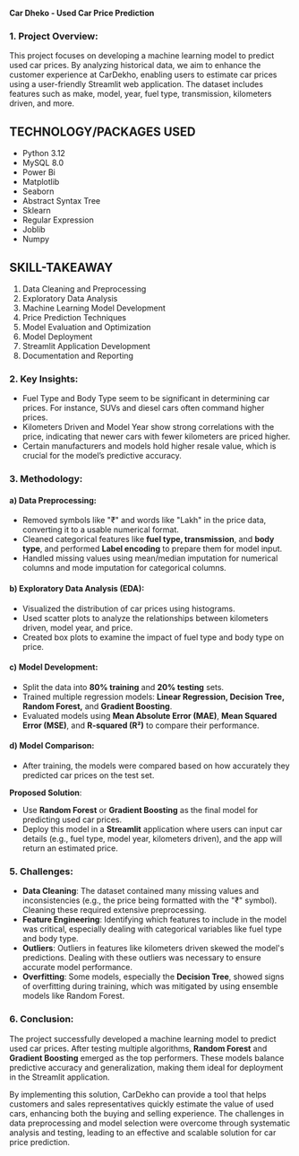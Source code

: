 **Car Dheko \- Used Car Price Prediction**

### **1\. Project Overview:**

This project focuses on developing a machine learning model to predict used car prices. By analyzing historical data, we aim to enhance the customer experience at CarDekho, enabling users to estimate car prices using a user-friendly Streamlit web application. The dataset includes features such as make, model, year, fuel type, transmission, kilometers driven, and more.

## **TECHNOLOGY/PACKAGES USED**

* Python 3.12  
* MySQL 8.0  
* Power Bi  
* Matplotlib  
* Seaborn  
* Abstract Syntax Tree  
* Sklearn  
* Regular Expression  
* Joblib  
* Numpy

## **SKILL-TAKEAWAY**

1. Data Cleaning and Preprocessing  
2. Exploratory Data Analysis  
3. Machine Learning Model Development  
4. Price Prediction Techniques  
5. Model Evaluation and Optimization  
6. Model Deployment  
7. Streamlit Application Development  
8. Documentation and Reporting

### **2\. Key Insights:**

* Fuel Type and Body Type seem to be significant in determining car prices. For instance, SUVs and diesel cars often command higher prices.  
* Kilometers Driven and Model Year show strong correlations with the price, indicating that newer cars with fewer kilometers are priced higher.  
* Certain manufacturers and models hold higher resale value, which is crucial for the model’s predictive accuracy.

### **3\. Methodology:**

#### **a) Data Preprocessing:**

* Removed symbols like "₹" and words like "Lakh" in the price data, converting it to a usable numerical format.  
* Cleaned categorical features like **fuel type, transmission**, and **body type**, and performed **Label encoding** to prepare them for model input.  
* Handled missing values using mean/median imputation for numerical columns and mode imputation for categorical columns.

#### **b) Exploratory Data Analysis (EDA):**

* Visualized the distribution of car prices using histograms.  
* Used scatter plots to analyze the relationships between kilometers driven, model year, and price.  
* Created box plots to examine the impact of fuel type and body type on price.

#### **c) Model Development:**

* Split the data into **80% training** and **20% testing** sets.  
* Trained multiple regression models: **Linear Regression, Decision Tree, Random Forest,** and **Gradient Boosting**.  
* Evaluated models using **Mean Absolute Error (MAE)**, **Mean Squared Error (MSE)**, and **R-squared (R²)** to compare their performance.

#### **d) Model Comparison:**

* After training, the models were compared based on how accurately they predicted car prices on the test set.

**Proposed Solution**:

* Use **Random Forest** or **Gradient Boosting** as the final model for predicting used car prices.  
* Deploy this model in a **Streamlit** application where users can input car details (e.g., fuel type, model year, kilometers driven), and the app will return an estimated price.

### **5\. Challenges:**

* **Data Cleaning**: The dataset contained many missing values and inconsistencies (e.g., the price being formatted with the "₹" symbol). Cleaning these required extensive preprocessing.  
* **Feature Engineering**: Identifying which features to include in the model was critical, especially dealing with categorical variables like fuel type and body type.  
* **Outliers**: Outliers in features like kilometers driven skewed the model's predictions. Dealing with these outliers was necessary to ensure accurate model performance.  
* **Overfitting**: Some models, especially the **Decision Tree**, showed signs of overfitting during training, which was mitigated by using ensemble models like Random Forest.

### **6\. Conclusion:**

The project successfully developed a machine learning model to predict used car prices. After testing multiple algorithms, **Random Forest** and **Gradient Boosting** emerged as the top performers. These models balance predictive accuracy and generalization, making them ideal for deployment in the Streamlit application.

By implementing this solution, CarDekho can provide a tool that helps customers and sales representatives quickly estimate the value of used cars, enhancing both the buying and selling experience. The challenges in data preprocessing and model selection were overcome through systematic analysis and testing, leading to an effective and scalable solution for car price prediction.
